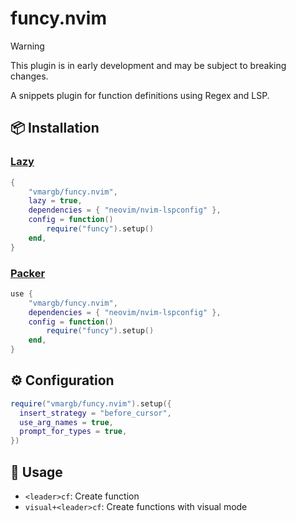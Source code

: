 # funcy.nvim
> [!WARNING]
> This plugin is in early development and may be subject to breaking changes.

A snippets plugin for function definitions using Regex and LSP.

## 📦 Installation

### [Lazy](https://github.com/folke/lazy.nvim)
```lua
{
    "vmargb/funcy.nvim",
    lazy = true,
    dependencies = { "neovim/nvim-lspconfig" },
    config = function()
        require("funcy").setup()
    end,
}
```

### [Packer](https://github.com/wbthomason/packer.nvim)
```lua
use {
    "vmargb/funcy.nvim",
    dependencies = { "neovim/nvim-lspconfig" },
    config = function()
        require("funcy").setup()
    end,
}
```

## ⚙️ Configuration
```lua
require("vmargb/funcy.nvim").setup({
  insert_strategy = "before_cursor",
  use_arg_names = true,
  prompt_for_types = true,
})
```

## 🚀 Usage
- `<leader>cf`: Create function
- `visual+<leader>cf`: Create functions with visual mode

